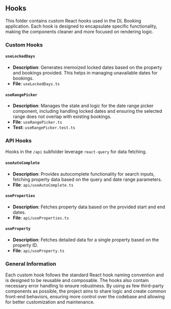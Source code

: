 ## Hooks

This folder contains custom React hooks used in the DL Booking application. Each hook is designed to encapsulate specific functionality, making the components cleaner and more focused on rendering logic.

### Custom Hooks

#### `useLockedDays`

- **Description**: Generates memoized locked dates based on the property and bookings provided. This helps in managing unavailable dates for bookings.
- **File**: `useLockedDays.ts`

#### `useRangePicker`

- **Description**: Manages the state and logic for the date range picker component, including handling locked dates and ensuring the selected range does not overlap with existing bookings.
- **File**: `useRangePicker.ts`
- **Test**: `useRangePicker.test.ts`

### API Hooks

Hooks in the `/api` subfolder leverage `react-query` for data fetching.

#### `useAutoComplete`

- **Description**: Provides autocomplete functionality for search inputs, fetching property data based on the query and date range parameters.
- **File**: `api/useAutoComplete.ts`

#### `useProperties`

- **Description**: Fetches property data based on the provided start and end dates.
- **File**: `api/useProperties.ts`

#### `useProperty`

- **Description**: Fetches detailed data for a single property based on the property ID.
- **File**: `api/useProperty.ts`

### General Information

Each custom hook follows the standard React hook naming convention and is designed to be reusable and composable. The hooks also contain necessary error handling to ensure robustness. By using as few third-party components as possible, the project aims to share logic and create common front-end behaviors, ensuring more control over the codebase and allowing for better customization and maintenance.
